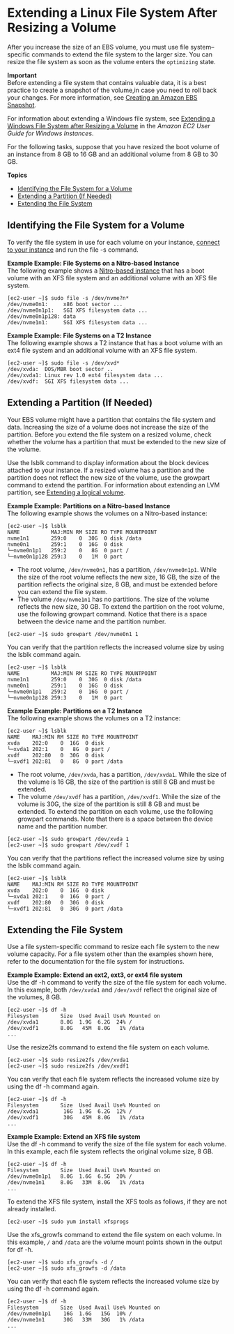 # Extending a Linux File System After Resizing a Volume<a name="recognize-expanded-volume-linux"></a>

After you increase the size of an EBS volume, you must use file system–specific commands to extend the file system to the larger size\. You can resize the file system as soon as the volume enters the `optimizing` state\.

**Important**  
Before extending a file system that contains valuable data, it is a best practice to create a snapshot of the volume,in case you need to roll back your changes\. For more information, see [Creating an Amazon EBS Snapshot](ebs-creating-snapshot.md)\.

For information about extending a Windows file system, see [Extending a Windows File System after Resizing a Volume](https://docs.aws.amazon.com/AWSEC2/latest/WindowsGuide/recognize-expanded-volume-windows.html) in the *Amazon EC2 User Guide for Windows Instances*\.

For the following tasks, suppose that you have resized the boot volume of an instance from 8 GB to 16 GB and an additional volume from 8 GB to 30 GB\.

**Topics**
+ [Identifying the File System for a Volume](#identify-linux-file-system)
+ [Extending a Partition \(If Needed\)](#extend-linux-volume-partition)
+ [Extending the File System](#extend-linux-file-system)

## Identifying the File System for a Volume<a name="identify-linux-file-system"></a>

To verify the file system in use for each volume on your instance, [connect to your instance](AccessingInstances.md) and run the file \-s command\.

**Example Example: File Systems on a Nitro\-based Instance**  
The following example shows a [Nitro\-based instance](instance-types.md#ec2-nitro-instances) that has a boot volume with an XFS file system and an additional volume with an XFS file system\.  

```
[ec2-user ~]$ sudo file -s /dev/nvme?n*
/dev/nvme0n1:     x86 boot sector ...
/dev/nvme0n1p1:   SGI XFS filesystem data ...
/dev/nvme0n1p128: data
/dev/nvme1n1:     SGI XFS filesystem data ...
```

**Example Example: File Systems on a T2 Instance**  
The following example shows a T2 instance that has a boot volume with an ext4 file system and an additional volume with an XFS file system\.  

```
[ec2-user ~]$ sudo file -s /dev/xvd*
/dev/xvda:  DOS/MBR boot sector ..
/dev/xvda1: Linux rev 1.0 ext4 filesystem data ...
/dev/xvdf:  SGI XFS filesystem data ...
```

## Extending a Partition \(If Needed\)<a name="extend-linux-volume-partition"></a>

Your EBS volume might have a partition that contains the file system and data\. Increasing the size of a volume does not increase the size of the partition\. Before you extend the file system on a resized volume, check whether the volume has a partition that must be extended to the new size of the volume\.

Use the lsblk command to display information about the block devices attached to your instance\. If a resized volume has a partition and the partition does not reflect the new size of the volume, use the growpart command to extend the partition\. For information about extending an LVM partition, see [Extending a logical volume](https://www.tldp.org/HOWTO/html_single/LVM-HOWTO/#extendlv)\.

**Example Example: Partitions on a Nitro\-based Instance**  
The following example shows the volumes on a Nitro\-based instance:  

```
[ec2-user ~]$ lsblk
NAME          MAJ:MIN RM SIZE RO TYPE MOUNTPOINT
nvme1n1       259:0    0  30G  0 disk /data
nvme0n1       259:1    0  16G  0 disk
└─nvme0n1p1   259:2    0   8G  0 part /
└─nvme0n1p128 259:3    0   1M  0 part
```
+ The root volume, `/dev/nvme0n1`, has a partition, `/dev/nvme0n1p1`\. While the size of the root volume reflects the new size, 16 GB, the size of the partition reflects the original size, 8 GB, and must be extended before you can extend the file system\.
+ The volume `/dev/nvme1n1` has no partitions\. The size of the volume reflects the new size, 30 GB\.
To extend the partition on the root volume, use the following growpart command\. Notice that there is a space between the device name and the partition number\.  

```
[ec2-user ~]$ sudo growpart /dev/nvme0n1 1
```
You can verify that the partition reflects the increased volume size by using the lsblk command again\.  

```
[ec2-user ~]$ lsblk
NAME          MAJ:MIN RM SIZE RO TYPE MOUNTPOINT
nvme1n1       259:0    0  30G  0 disk /data
nvme0n1       259:1    0  16G  0 disk
└─nvme0n1p1   259:2    0  16G  0 part /
└─nvme0n1p128 259:3    0   1M  0 part
```

**Example Example: Partitions on a T2 Instance**  
The following example shows the volumes on a T2 instance:  

```
[ec2-user ~]$ lsblk
NAME    MAJ:MIN RM SIZE RO TYPE MOUNTPOINT
xvda    202:0    0  16G  0 disk
└─xvda1 202:1    0   8G  0 part /
xvdf    202:80   0  30G  0 disk
└─xvdf1 202:81   0   8G  0 part /data
```
+ The root volume, `/dev/xvda`, has a partition, `/dev/xvda1`\. While the size of the volume is 16 GB, the size of the partition is still 8 GB and must be extended\.
+ The volume `/dev/xvdf` has a partition, `/dev/xvdf1`\. While the size of the volume is 30G, the size of the partition is still 8 GB and must be extended\.
To extend the partition on each volume, use the following growpart commands\. Note that there is a space between the device name and the partition number\.  

```
[ec2-user ~]$ sudo growpart /dev/xvda 1
[ec2-user ~]$ sudo growpart /dev/xvdf 1
```
You can verify that the partitions reflect the increased volume size by using the lsblk command again\.  

```
[ec2-user ~]$ lsblk
NAME    MAJ:MIN RM SIZE RO TYPE MOUNTPOINT
xvda    202:0    0  16G  0 disk
└─xvda1 202:1    0  16G  0 part /
xvdf    202:80   0  30G  0 disk
└─xvdf1 202:81   0  30G  0 part /data
```

## Extending the File System<a name="extend-linux-file-system"></a>

Use a file system\-specific command to resize each file system to the new volume capacity\. For a file system other than the examples shown here, refer to the documentation for the file system for instructions\.

**Example Example: Extend an ext2, ext3, or ext4 file system**  
Use the df \-h command to verify the size of the file system for each volume\. In this example, both `/dev/xvda1` and `/dev/xvdf` reflect the original size of the volumes, 8 GB\.  

```
[ec2-user ~]$ df -h
Filesystem       Size  Used Avail Use% Mounted on
/dev/xvda1       8.0G  1.9G  6.2G  24% /
/dev/xvdf1       8.0G   45M  8.0G   1% /data
...
```
Use the resize2fs command to extend the file system on each volume\.  

```
[ec2-user ~]$ sudo resize2fs /dev/xvda1
[ec2-user ~]$ sudo resize2fs /dev/xvdf1
```
You can verify that each file system reflects the increased volume size by using the df \-h command again\.  

```
[ec2-user ~]$ df -h
Filesystem       Size  Used Avail Use% Mounted on
/dev/xvda1        16G  1.9G  6.2G  12% /
/dev/xvdf1        30G   45M  8.0G   1% /data
...
```

**Example Example: Extend an XFS file system**  
Use the df \-h command to verify the size of the file system for each volume\. In this example, each file system reflects the original volume size, 8 GB\.  

```
[ec2-user ~]$ df -h
Filesystem       Size  Used Avail Use% Mounted on
/dev/nvme0n1p1   8.0G  1.6G  6.5G  20% /
/dev/nvme1n1     8.0G   33M  8.0G   1% /data
...
```
To extend the XFS file system, install the XFS tools as follows, if they are not already installed\.  

```
[ec2-user ~]$ sudo yum install xfsprogs
```
Use the xfs\_growfs command to extend the file system on each volume\. In this example, `/` and `/data` are the volume mount points shown in the output for df \-h\.  

```
[ec2-user ~]$ sudo xfs_growfs -d /
[ec2-user ~]$ sudo xfs_growfs -d /data
```
You can verify that each file system reflects the increased volume size by using the df \-h command again\.  

```
[ec2-user ~]$ df -h
Filesystem       Size  Used Avail Use% Mounted on
/dev/nvme0n1p1    16G  1.6G   15G  10% /
/dev/nvme1n1      30G   33M   30G   1% /data
...
```